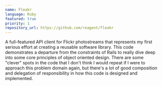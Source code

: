 ```yaml
---
name: Fleakr
language: Ruby
featured: true
priority: 1
repository_url: https://github.com/reagent/fleakr
---
```


A full-featured API client for Flickr photostreams that represents my first
serious effort at creating a reusable software library.  This code demonstrates
a departure from the constraints of Rails to really dive deep into some core
principles of object oriented design. There are some "clever" spots in the code
that I don't think I would repeat if I were to approach this problem domain
again, but there's a lot of good composition and delegation of responsibility in
how this code is designed and implemented.
